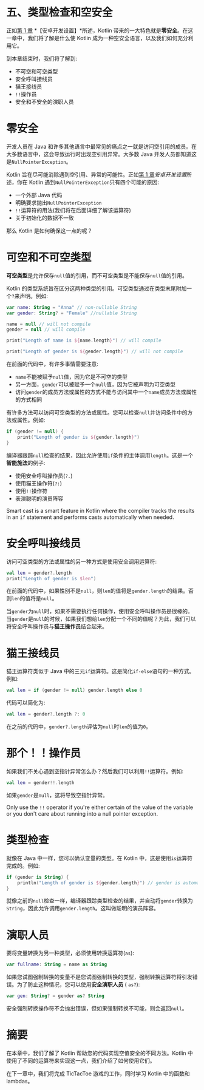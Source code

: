 # 五、类型检查和空安全

正如[第 1 章](01.html) *【安卓开发设置】*所述，Kotlin 带来的一大特色就是**零安全**。在这一章中，我们将了解是什么使 Kotlin 成为一种空安全语言，以及我们如何充分利用它。

到本章结束时，我们将了解到:

*   不可空和可空类型
*   安全呼叫接线员
*   猫王接线员
*   `!!`操作员
*   安全和不安全的演职人员

# 零安全

开发人员在 Java 和许多其他语言中最常见的痛点之一就是访问空引用的成员。在大多数语言中，这会导致运行时出现空引用异常。大多数 Java 开发人员都知道这是`NullPointerException`。

Kotlin 旨在尽可能消除遇到空引用、异常的可能性。正如[第 1 章](01.html)*安卓开发设置*所述，你在 Kotlin 遇到`NullPointerException`只有四个可能的原因:

*   一个外部 Java 代码
*   明确要求抛出`NullPointerException`
*   `!!`运算符的用法(我们将在后面详细了解该运算符)
*   关于初始化的数据不一致

那么 Kotlin 是如何确保这一点的呢？

# 可空和不可空类型

**可空类型**是允许保存`null`值的引用，而不可空类型是不能保存`null`值的引用。

Kotlin 的类型系统旨在区分这两种类型的引用。可空类型通过在类型末尾附加一个`?`来声明。例如:

```kt
var name: String = "Anna" // non-nullable String
var gender: String? = "Female" //nullable String

name = null // will not compile
gender = null // will compile

print("Length of name is ${name.length}") // will compile

print("Length of gender is ${gender.length}") // will not compile

```

在前面的代码中，有许多事情需要注意:

*   `name`不能被赋予`null`值，因为它是不可空的类型
*   另一方面，`gender`可以被赋予一个`null`值，因为它被声明为可空类型
*   访问`gender`的成员方法或属性的方式不能与访问其中一个`name`成员方法或属性的方式相同

有许多方法可以访问可空类型的方法或属性。您可以检查`null`并访问条件中的方法或属性。例如:

```kt
if (gender != null) {
    print("Length of gender is ${gender.length}") 
}
```

编译器跟踪`null`检查的结果，因此允许使用`if`条件的主体调用`length`。这是一个**智能施法**的例子:

*   使用安全呼叫操作员(`?.`)
*   使用猫王操作符(`?:`)
*   使用`!!`操作符
*   表演聪明的演员阵容

Smart cast is a smart feature in Kotlin where the compiler tracks the results in an `if` statement and performs casts automatically when needed. 

# 安全呼叫接线员

访问可空类型的方法或属性的另一种方式是使用安全调用运算符:

```kt
val len = gender?.length
print("Length of gender is $len")
```

在前面的代码中，如果性别不是`null`，则`len`的值将是`gender.length`的结果。否则`len`的值将是`null`。

当`gender`为`null`时，如果不需要执行任何操作，使用安全呼叫操作员是很棒的。当`gender`是`null`的时候，如果我们想给`len`分配一个不同的值呢？为此，我们可以将安全呼叫操作员与**猫王操作员**结合起来。

# 猫王接线员

猫王运算符类似于 Java 中的三元`if`运算符。这是简化`if-else`语句的一种方式。例如:

```kt
val len = if (gender != null) gender.length else 0
```

代码可以简化为:

```kt
val len = gender?.length ?: 0
```

在之前的代码中，`gender?.length`评估为`null`时`len`的值为`0`。

# 那个！！操作员

如果我们不关心遇到空指针异常怎么办？然后我们可以利用`!!`运算符。例如:

```kt
val len = gender!!.length
```

如果`gender`是`null`，这将导致空指针异常。

Only use the `!!` operator if you're either certain of the value of the variable or you don't care about running into a null pointer exception.

# 类型检查

就像在 Java 中一样，您可以确认变量的类型。在 Kotlin 中，这是使用`is`运算符完成的。例如:

```kt
if (gender is String) {
    println("Length of gender is ${gender.length}") // gender is automatically cast to a String
}
```

就像之前的`null`检查一样，编译器跟踪类型检查的结果，并自动将`gender`转换为`String`，因此允许调用`gender.length`。这叫做聪明的演员阵容。

# 演职人员

要将变量转换为另一种类型，必须使用转换运算符(`as`):

```kt
var fullname: String = name as String
```

如果您试图强制转换的变量不是您试图强制转换的类型，强制转换运算符将引发错误。为了防止这种情况，您可以使用**安全演职人员** ( `as?`):

```kt
var gen: String? = gender as? String
```

安全强制转换操作符不会抛出错误，但如果强制转换不可能，则会返回`null`。

# 摘要

在本章中，我们了解了 Kotlin 帮助您的代码实现空值安全的不同方法。Kotlin 中使用了不同的运算符来实现这一点，我们介绍了如何使用它们。

在下一章中，我们将完成 TicTacToe 游戏的工作，同时学习 Kotlin 中的函数和 lambdas。